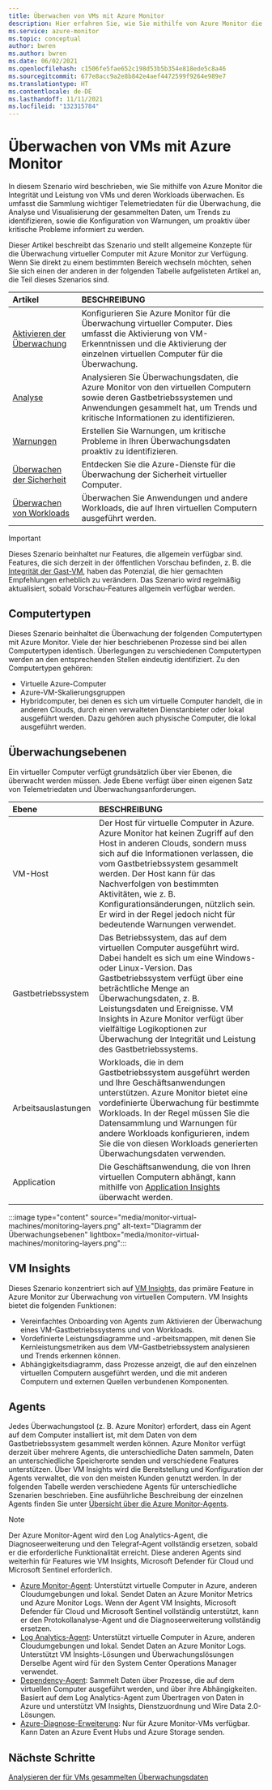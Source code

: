 ```yaml
---
title: Überwachen von VMs mit Azure Monitor
description: Hier erfahren Sie, wie Sie mithilfe von Azure Monitor die Integrität und Leistung von VMs und deren Workloads überwachen.
ms.service: azure-monitor
ms.topic: conceptual
author: bwren
ms.author: bwren
ms.date: 06/02/2021
ms.openlocfilehash: c1506fe5fae652c198d53b5b354e818ede5c8a46
ms.sourcegitcommit: 677e8acc9a2e8b842e4aef4472599f9264e989e7
ms.translationtype: HT
ms.contentlocale: de-DE
ms.lasthandoff: 11/11/2021
ms.locfileid: "132315784"
---
```

# <a name="monitor-virtual-machines-with-azure-monitor"></a>Überwachen von VMs mit Azure Monitor
In diesem Szenario wird beschrieben, wie Sie mithilfe von Azure Monitor die Integrität und Leistung von VMs und deren Workloads überwachen. Es umfasst die Sammlung wichtiger Telemetriedaten für die Überwachung, die Analyse und Visualisierung der gesammelten Daten, um Trends zu identifizieren, sowie die Konfiguration von Warnungen, um proaktiv über kritische Probleme informiert zu werden.

Dieser Artikel beschreibt das Szenario und stellt allgemeine Konzepte für die Überwachung virtueller Computer mit Azure Monitor zur Verfügung. Wenn Sie direkt zu einem bestimmten Bereich wechseln möchten, sehen Sie sich einen der anderen in der folgenden Tabelle aufgelisteten Artikel an, die Teil dieses Szenarios sind.

| Artikel | BESCHREIBUNG |
|:---|:---|
| [Aktivieren der Überwachung](monitor-virtual-machine-configure.md) | Konfigurieren Sie Azure Monitor für die Überwachung virtueller Computer. Dies umfasst die Aktivierung von VM-Erkenntnissen und die Aktivierung der einzelnen virtuellen Computer für die Überwachung.  |
| [Analyse](monitor-virtual-machine-analyze.md) | Analysieren Sie Überwachungsdaten, die Azure Monitor von den virtuellen Computern sowie deren Gastbetriebssystemen und Anwendungen gesammelt hat, um Trends und kritische Informationen zu identifizieren. |
| [Warnungen](monitor-virtual-machine-alerts.md)   | Erstellen Sie Warnungen, um kritische Probleme in Ihren Überwachungsdaten proaktiv zu identifizieren. |
| [Überwachen der Sicherheit](monitor-virtual-machine-security.md) | Entdecken Sie die Azure-Dienste für die Überwachung der Sicherheit virtueller Computer. |
| [Überwachen von Workloads](monitor-virtual-machine-workloads.md) | Überwachen Sie Anwendungen und andere Workloads, die auf Ihren virtuellen Computern ausgeführt werden. |

> [!IMPORTANT]
> Dieses Szenario beinhaltet nur Features, die allgemein verfügbar sind. Features, die sich derzeit in der öffentlichen Vorschau befinden, z. B. die [Integrität der Gast-VM](vminsights-health-overview.md), haben das Potenzial, die hier gemachten Empfehlungen erheblich zu verändern. Das Szenario wird regelmäßig aktualisiert, sobald Vorschau-Features allgemein verfügbar werden.

## <a name="types-of-machines"></a>Computertypen
Dieses Szenario beinhaltet die Überwachung der folgenden Computertypen mit Azure Monitor. Viele der hier beschriebenen Prozesse sind bei allen Computertypen identisch. Überlegungen zu verschiedenen Computertypen werden an den entsprechenden Stellen eindeutig identifiziert. Zu den Computertypen gehören: 

- Virtuelle Azure-Computer
- Azure-VM-Skalierungsgruppen
- Hybridcomputer, bei denen es sich um virtuelle Computer handelt, die in anderen Clouds, durch einen verwalteten Dienstanbieter oder lokal ausgeführt werden. Dazu gehören auch physische Computer, die lokal ausgeführt werden.

## <a name="layers-of-monitoring"></a>Überwachungsebenen
Ein virtueller Computer verfügt grundsätzlich über vier Ebenen, die überwacht werden müssen. Jede Ebene verfügt über einen eigenen Satz von Telemetriedaten und Überwachungsanforderungen. 

| Ebene | BESCHREIBUNG |
|:---|:---|
| VM-Host | Der Host für virtuelle Computer in Azure. Azure Monitor hat keinen Zugriff auf den Host in anderen Clouds, sondern muss sich auf die Informationen verlassen, die vom Gastbetriebssystem gesammelt werden. Der Host kann für das Nachverfolgen von bestimmten Aktivitäten, wie z. B. Konfigurationsänderungen, nützlich sein. Er wird in der Regel jedoch nicht für bedeutende Warnungen verwendet. |
| Gastbetriebssystem | Das Betriebssystem, das auf dem virtuellen Computer ausgeführt wird. Dabei handelt es sich um eine Windows- oder Linux-Version. Das Gastbetriebssystem verfügt über eine beträchtliche Menge an Überwachungsdaten, z. B. Leistungsdaten und Ereignisse. VM Insights in Azure Monitor verfügt über vielfältige Logikoptionen zur Überwachung der Integrität und Leistung des Gastbetriebssystems. |
| Arbeitsauslastungen | Workloads, die in dem Gastbetriebssystem ausgeführt werden und Ihre Geschäftsanwendungen unterstützen. Azure Monitor bietet eine vordefinierte Überwachung für bestimmte Workloads. In der Regel müssen Sie die Datensammlung und Warnungen für andere Workloads konfigurieren, indem Sie die von diesen Workloads generierten Überwachungsdaten verwenden. |
| Application | Die Geschäftsanwendung, die von Ihren virtuellen Computern abhängt, kann mithilfe von [Application Insights](../app/app-insights-overview.md) überwacht werden. 

:::image type="content" source="media/monitor-virtual-machines/monitoring-layers.png" alt-text="Diagramm der Überwachungsebenen" lightbox="media/monitor-virtual-machines/monitoring-layers.png":::

## <a name="vm-insights"></a>VM Insights
Dieses Szenario konzentriert sich auf [VM Insights](../vm/vminsights-overview.md), das primäre Feature in Azure Monitor zur Überwachung von virtuellen Computern. VM Insights bietet die folgenden Funktionen:

- Vereinfachtes Onboarding von Agents zum Aktivieren der Überwachung eines VM-Gastbetriebssystems und von Workloads. 
- Vordefinierte Leistungsdiagramme und -arbeitsmappen, mit denen Sie Kernleistungsmetriken aus dem VM-Gastbetriebssystem analysieren und Trends erkennen können.
- Abhängigkeitsdiagramm, dass Prozesse anzeigt, die auf den einzelnen virtuellen Computern ausgeführt werden, und die mit anderen Computern und externen Quellen verbundenen Komponenten.

## <a name="agents"></a>Agents
Jedes Überwachungstool (z. B. Azure Monitor) erfordert, dass ein Agent auf dem Computer installiert ist, mit dem Daten von dem Gastbetriebssystem gesammelt werden können. Azure Monitor verfügt derzeit über mehrere Agents, die unterschiedliche Daten sammeln, Daten an unterschiedliche Speicherorte senden und verschiedene Features unterstützen. Über VM Insights wird die Bereitstellung und Konfiguration der Agents verwaltet, die von den meisten Kunden genutzt werden. In der folgenden Tabelle werden verschiedene Agents für unterschiedliche Szenarien beschrieben. Eine ausführliche Beschreibung der einzelnen Agents finden Sie unter [Übersicht über die Azure Monitor-Agents](../agents/agents-overview.md).

> [!NOTE]
> Der Azure Monitor-Agent wird den Log Analytics-Agent, die Diagnoseerweiterung und den Telegraf-Agent vollständig ersetzen, sobald er die erforderliche Funktionalität erreicht. Diese anderen Agents sind weiterhin für Features wie VM Insights, Microsoft Defender für Cloud und Microsoft Sentinel erforderlich.

- [Azure Monitor-Agent](../agents/agents-overview.md#azure-monitor-agent): Unterstützt virtuelle Computer in Azure, anderen Cloudumgebungen und lokal. Sendet Daten an Azure Monitor Metrics und Azure Monitor Logs. Wenn der Agent VM Insights, Microsoft Defender für Cloud und Microsoft Sentinel vollständig unterstützt, kann er den Protokollanalyse-Agent und die Diagnoseerweiterung vollständig ersetzen.
- [Log Analytics-Agent](../agents/agents-overview.md#log-analytics-agent): Unterstützt virtuelle Computer in Azure, anderen Cloudumgebungen und lokal. Sendet Daten an Azure Monitor Logs. Unterstützt VM Insights-Lösungen und Überwachungslösungen Derselbe Agent wird für den System Center Operations Manager verwendet.
- [Dependency-Agent](../agents/agents-overview.md#dependency-agent): Sammelt Daten über Prozesse, die auf dem virtuellen Computer ausgeführt werden, und über ihre Abhängigkeiten. Basiert auf dem Log Analytics-Agent zum Übertragen von Daten in Azure und unterstützt VM Insights, Dienstzuordnung und Wire Data 2.0-Lösungen.
- [Azure-Diagnose-Erweiterung](../agents/agents-overview.md#azure-diagnostics-extension): Nur für Azure Monitor-VMs verfügbar. Kann Daten an Azure Event Hubs und Azure Storage senden.

## <a name="next-steps"></a>Nächste Schritte

[Analysieren der für VMs gesammelten Überwachungsdaten](monitor-virtual-machine-analyze.md)
